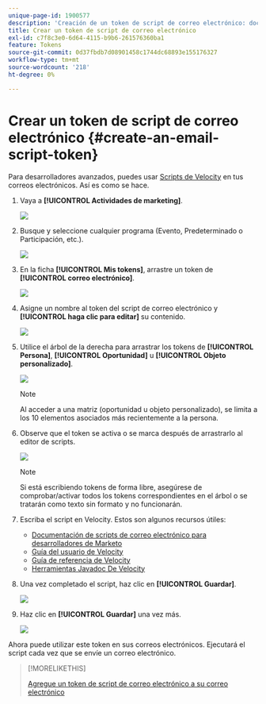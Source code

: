 ```yaml
---
unique-page-id: 1900577
description: 'Creación de un token de script de correo electrónico: documentos de Marketo: documentación del producto'
title: Crear un token de script de correo electrónico
exl-id: c7f8c3e0-6d64-4115-b9b6-261576360ba1
feature: Tokens
source-git-commit: 0d37fbdb7d08901458c1744dc68893e155176327
workflow-type: tm+mt
source-wordcount: '218'
ht-degree: 0%

---
```


# Crear un token de script de correo electrónico {#create-an-email-script-token}

Para desarrolladores avanzados, puedes usar [Scripts de Velocity](https://velocity.apache.org/engine/1.7/user-guide.html) en tus correos electrónicos. Así es como se hace.

1. Vaya a **[!UICONTROL Actividades de marketing]**.

   ![](assets/ma.png)

1. Busque y seleccione cualquier programa (Evento, Predeterminado o Participación, etc.).

   ![](assets/image2014-9-17-22-3a21-3a24.png)

1. En la ficha **[!UICONTROL Mis tokens]**, arrastre un token de **[!UICONTROL correo electrónico]**.

   ![](assets/image2014-9-17-22-3a21-3a29.png)

1. Asigne un nombre al token del script de correo electrónico y **[!UICONTROL haga clic para editar]** su contenido.

   ![](assets/image2014-9-17-22-3a21-3a46.png)

1. Utilice el árbol de la derecha para arrastrar los tokens de **[!UICONTROL Persona]**, **[!UICONTROL Oportunidad]** u **[!UICONTROL Objeto personalizado]**.

   ![](assets/five-2.png)

   >[!NOTE]
   >
   >Al acceder a una matriz (oportunidad u objeto personalizado), se limita a los 10 elementos asociados más recientemente a la persona.

1. Observe que el token se activa o se marca después de arrastrarlo al editor de scripts.

   ![](assets/image2014-9-17-22-3a22-3a33.png)

   >[!NOTE]
   >
   >Si está escribiendo tokens de forma libre, asegúrese de comprobar/activar todos los tokens correspondientes en el árbol o se tratarán como texto sin formato y no funcionarán.

1. Escriba el script en Velocity. Estos son algunos recursos útiles:

   * [Documentación de scripts de correo electrónico para desarrolladores de Marketo](https://experienceleague.adobe.com/es/docs/marketo-developer/marketo/email-scripting)
   * [Guía del usuario de Velocity](https://velocity.apache.org/engine/devel/user-guide.html)
   * [Guía de referencia de Velocity](https://velocity.apache.org/engine/devel/vtl-reference-guide.html)
   * [Herramientas Javadoc De Velocity](https://velocity.apache.org/tools/releases/2.0/javadoc/index.html)

1. Una vez completado el script, haz clic en **[!UICONTROL Guardar]**.

   ![](assets/image2014-9-17-22-3a23-3a1.png)

1. Haz clic en **[!UICONTROL Guardar]** una vez más.

   ![](assets/image2014-9-17-22-3a23-3a13.png)

Ahora puede utilizar este token en sus correos electrónicos. Ejecutará el script cada vez que se envíe un correo electrónico.

>[!MORELIKETHIS]
>
>[Agregue un token de script de correo electrónico a su correo electrónico](/help/marketo/product-docs/email-marketing/general/using-tokens/add-an-email-script-token-to-your-email.md)
